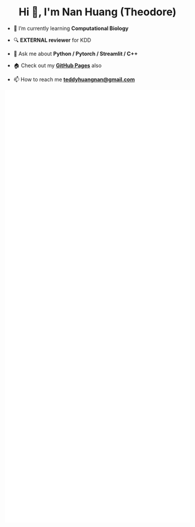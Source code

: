<h1 align="center">Hi 👋, I'm Nan Huang (Theodore)</h1>

- 🌱 I’m currently learning **Computational Biology**

- 🔍 **EXTERNAL reviewer** for KDD

- 💬 Ask me about **Python / Pytorch / Streamlit / C++**

- 🏠 Check out my [**GitHub Pages**](https://teddyhuang-00.github.io/) also

- 📫 How to reach me [**teddyhuangnan@gmail.com**](mailto:teddyhuangnan@gmail.com)

<p>
    <img align="left" 
         src="https://raw.githubusercontent.com/TeddyHuang-00/github-stats/master/generated/overview.svg#gh-dark-mode-only"
         alt="teddyhuang-00 overview" />
    <img align="left" 
         src="https://raw.githubusercontent.com/TeddyHuang-00/github-stats/master/generated/overview.svg#gh-light-mode-only"
         alt="teddyhuang-00 overview" />
    <img align="left" 
         src="https://raw.githubusercontent.com/TeddyHuang-00/github-stats/master/generated/languages.svg#gh-dark-mode-only"
         alt="teddyhuang-00 language stack" />
    <img align="left" 
         src="https://raw.githubusercontent.com/TeddyHuang-00/github-stats/master/generated/languages.svg#gh-light-mode-only"
         alt="teddyhuang-00 language stack" />
</p>
